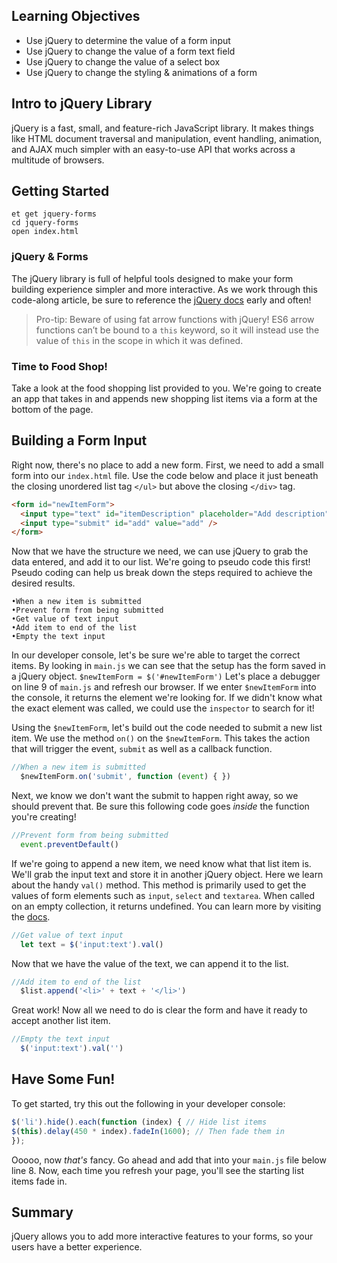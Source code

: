 ## Learning Objectives

* Use jQuery to determine the value of a form input
* Use jQuery to change the value of a form text field
* Use jQuery to change the value of a select box
* Use jQuery to change the styling & animations of a form

## Intro to jQuery Library

jQuery is a fast, small, and feature-rich JavaScript library. It makes things like HTML document traversal and manipulation, event handling, animation, and AJAX much simpler with an easy-to-use API that works across a multitude of browsers.

## Getting Started

```no-highlight
et get jquery-forms
cd jquery-forms
open index.html
```
### jQuery & Forms

The jQuery library is full of helpful tools designed to make your form building experience simpler and more interactive. As we work through this code-along article, be sure to reference the [jQuery docs](https://api.jquery.com/) early and often!

> Pro-tip: Beware of using fat arrow functions with jQuery! ES6 arrow functions can’t be bound to a `this` keyword, so it will instead use the value of `this` in the scope in which it was defined.

### Time to Food Shop!

Take a look at the food shopping list provided to you. We're going to create an app that takes in and appends new shopping list items via a form at the bottom of the page.

## Building a Form Input

Right now, there's no place to add a new form. First, we need to add a small form into our `index.html` file. Use the code below and place it just beneath the closing unordered list tag `</ul>` but above the closing `</div>` tag.

```HTML
<form id="newItemForm">
  <input type="text" id="itemDescription" placeholder="Add description" />
  <input type="submit" id="add" value="add" />
</form>
```

Now that we have the structure we need, we can use jQuery to grab the data entered, and add it to our list. We're going to pseudo code this first! Pseudo coding can help us break down the steps required to achieve the desired results.


```no-highlight
•When a new item is submitted
•Prevent form from being submitted
•Get value of text input
•Add item to end of the list
•Empty the text input
```

In our developer console, let's be sure we're able to target the correct items. By looking in `main.js` we can see that the setup has the form saved in a jQuery object. `$newItemForm = $('#newItemForm')` Let's place a debugger on line 9 of `main.js` and refresh our browser. If we enter `$newItemForm` into the console, it returns the element we're looking for. If we didn't know what the exact element was called, we could use the `inspector` to search for it!

Using the `$newItemForm`, let's build out the code needed to submit a new list item. We use the method `on()` on the `$newItemForm`. This takes the action that will trigger the event, `submit` as well as a callback function.

```JavaScript
//When a new item is submitted
  $newItemForm.on('submit', function (event) { })
```

Next, we know we don't want the submit to happen right away, so we should prevent that. Be sure this following code goes _inside_ the function you're creating!

```JavaScript
//Prevent form from being submitted
  event.preventDefault()
```

If we're going to append a new item, we need know what that list item is. We'll grab the input text and store it in another jQuery object. Here we learn about the handy `val()` method. This method is primarily used to get the values of form elements such as `input`, `select` and `textarea`. When called on an empty collection, it returns undefined. You can learn more by visiting the [docs](http://api.jquery.com/val/).

```JavaScript
//Get value of text input
  let text = $('input:text').val()
```

Now that we have the value of the text, we can append it to the list.
```JavaScript
//Add item to end of the list
  $list.append('<li>' + text + '</li>')
```

Great work! Now all we need to do is clear the form and have it ready to accept another list item.

```JavaScript
//Empty the text input
  $('input:text').val('')
```

## Have Some Fun!

To get started, try this out the following in your developer console:

```JavaScript
$('li').hide().each(function (index) { // Hide list items
$(this).delay(450 * index).fadeIn(1600); // Then fade them in
});
```

Ooooo, now _that's_ fancy. Go ahead and add that into your `main.js` file below line 8. Now, each time you refresh your page, you'll see the starting list items fade in.


## Summary

jQuery allows you to add more interactive features to your forms, so your users have a better experience. 

